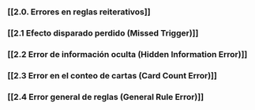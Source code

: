 ### [[2.0. Errores en reglas reiterativos]]
### [[2.1 Efecto disparado perdido (Missed Trigger)]]

### [[2.2 Error de información oculta (Hidden Information Error)]]

### [[2.3 Error en el conteo de cartas (Card Count Error)]]

### [[2.4 Error general de reglas (General Rule Error)]]
